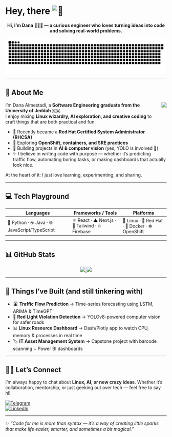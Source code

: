 # Hey, there <img src="https://fonts.gstatic.com/s/e/notoemoji/latest/1f44b/512.gif" alt="👋" width="32" height="32">

<p align="center">
  <b>Hi, I’m Dana 👩🏻‍💻 — a curious engineer who loves turning ideas into code and solving real-world problems.</b>  
</p>

![snake gif](https://github.com/TekyaygilFethi/TekyaygilFethi/blob/output/github-contribution-grid-snake.svg)

---

## 🌸 About Me  

<img align="right" height="160" src="https://media.giphy.com/media/ao9DUiTKH60XS/giphy.gif"/>

I’m Dana Almestadi, a **Software Engineering graduate from the University of Jeddah** 🇸🇦.  
I enjoy mixing **Linux wizardry, AI exploration, and creative coding** to craft things that are both practical and fun.  

- 🌱 Recently became a **Red Hat Certified System Administrator (RHCSA)**  
- 🚀 Exploring **OpenShift, containers, and SRE practices**  
- 🤖 Building projects in **AI & computer vision** (yes, YOLO is involved 🦾)  
- ✨ I believe in writing code with purpose — whether it’s predicting traffic flow, automating boring tasks, or making dashboards that actually look nice.  

At the heart of it: I just love learning, experimenting, and sharing.  

---

## 💻 Tech Playground  

| **Languages** | **Frameworks / Tools** | **Platforms** |
|---------------|-------------------------|---------------|
| 🐍 Python · ☕ Java · 🌐 JavaScript/TypeScript | ⚛️ React · ▲ Next.js · 🎨 Tailwind · 🔥 Firebase | 🐧 Linux · 🎩 Red Hat · 🐳 Docker · ☸️ OpenShift |

---

## 📊 GitHub Stats  

<p align="center">
<a href="https://github.com/danalmestadi">
  <img height="180em" src="https://github-readme-stats-eight-theta.vercel.app/api?username=danalmestadi&show_icons=true&theme=algolia&include_all_commits=true&count_private=true"/>
  <img height="180em" src="https://github-readme-stats-eight-theta.vercel.app/api/top-langs/?username=danalmestadi&layout=compact&langs_count=8&theme=algolia"/>
</a>
</p>

---

## 🚀 Things I’ve Built (and still tinkering with)  

- 🛣️ **Traffic Flow Prediction** → Time-series forecasting using LSTM, ARIMA & TimeGPT  
- 🚦 **Red Light Violation Detection** → YOLOv8-powered computer vision for safer roads  
- 📊 **Linux Resource Dashboard** → Dash/Plotly app to watch CPU, memory & processes in real time  
- 🏷️ **IT Asset Management System** → Capstone project with barcode scanning + Power BI dashboards  

---

## 🤝🏻 Let’s Connect  

I’m always happy to chat about **Linux, AI, or new crazy ideas**. Whether it’s collaboration, mentorship, or just geeking out over tech — feel free to say hi!  

[![Telegram](https://img.shields.io/badge/Telegram-thisdana-blue?style=flat&logo=telegram)](https://t.me/thisdana)  
[![LinkedIn](https://img.shields.io/badge/LinkedIn-dana--almestadi-blue?style=flat&logo=linkedin)](https://www.linkedin.com/in/dana-almestadi/)  

---

✨ _“Code for me is more than syntax — it’s a way of creating little sparks that make life easier, smarter, and sometimes a bit magical.”_  
